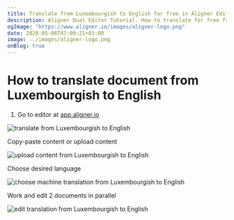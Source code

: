 ```yaml
---
title: Translate from Luxembourgish to English for free in Aligner Editor
description: Aligner Dual Editor Tutorial. How to translate for free from Luxembourgish to English. Aligner is multilingual document management platform. 
ogImage: "https://www.aligner.io/images/aligner-logo.png"
date: 2020-05-06T07:09:21+03:00
image: ../images/aligner-logo.png
onBlog: true
---
```


# How to translate document from Luxembourgish to English

1. Go to editor at [app.aligner.io](https://app.aligner.io "Aligner App web page")

![translate from Luxembourgish to English](../aligner-blank-editor.png "translate from Luxembourgish to English")

Copy-paste content or upload content

![upload content from Luxembourgish to English](../aligner-uploaded-document.png "upload content from Luxembourgish to English")

Choose desired language

![choose machine translation from Luxembourgish to English](../aligner-language-dropdown.png "choose machine translation from Luxembourgish to English")

Work and edit 2 documents in parallel

![edit translation from Luxembourgish to English](../aligner-double-sitded-editor.png "edit translation from Luxembourgish to English")

